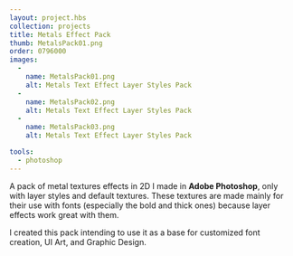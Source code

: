 ```yaml
---
layout: project.hbs
collection: projects
title: Metals Effect Pack
thumb: MetalsPack01.png
order: 0796000
images:
  -
    name: MetalsPack01.png
    alt: Metals Text Effect Layer Styles Pack
  -
    name: MetalsPack02.png
    alt: Metals Text Effect Layer Styles Pack
  -
    name: MetalsPack03.png
    alt: Metals Text Effect Layer Styles Pack

tools:
  - photoshop
---
```


A pack of metal textures effects in 2D I made in **Adobe Photoshop**,  only with layer styles and default textures. These textures are made mainly for their use with fonts (especially the bold and thick ones) because layer effects work great with them.

I created this pack intending to use it as a base for customized font creation, UI Art, and Graphic Design.
